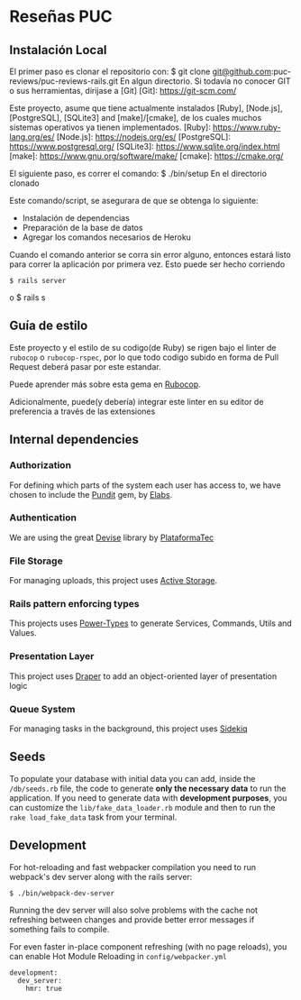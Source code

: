 # Reseñas PUC

## Instalación Local

El primer paso es clonar el repositorio con:
    $ git clone git@github.com:puc-reviews/puc-reviews-rails.git
En algun directorio. Si todavía no conocer GIT o sus herramientas, dirijase a [Git]
[Git]: https://git-scm.com/

Este proyecto, asume que tiene actualmente instalados [Ruby], [Node.js], [PostgreSQL], [SQLite3] and [make]/[cmake], de los cuales muchos sistemas operativos ya tienen implementados.
[Ruby]: https://www.ruby-lang.org/es/
[Node.js]: https://nodejs.org/es/
[PostgreSQL]: https://www.postgresql.org/
[SQLite3]: https://www.sqlite.org/index.html
[make]: https://www.gnu.org/software/make/
[cmake]: https://cmake.org/

El siguiente paso, es correr el comando:
    $ ./bin/setup
En el directorio clonado

Este comando/script, se asegurara de que se obtenga lo siguiente:

- Instalación de dependencias
- Preparación de la base de datos
- Agregar los comandos necesarios de Heroku

Cuando el comando anterior se corra sin error alguno, entonces estará listo para correr la aplicación por primera vez. Esto puede ser hecho corriendo

    $ rails server
o
    $ rails s


## Guía de estilo

Este proyecto y el estilo de su codigo(de Ruby) se rigen bajo el linter de `rubocop` o `rubocop-rspec`, por lo que todo codigo subido en forma de Pull Request deberá pasar por este estandar.

Puede aprender más sobre esta gema en [Rubocop].

[Rubocop]: https://github.com/rubocop-hq/rubocop

Adicionalmente, puede(y debería) integrar este linter en su editor de preferencia a través de las extensiones


## Internal dependencies

### Authorization

For defining which parts of the system each user has access to, we have chosen to include the [Pundit](https://github.com/elabs/pundit) gem, by [Elabs](http://elabs.se/).

### Authentication

We are using the great [Devise](https://github.com/plataformatec/devise) library by [PlataformaTec](http://plataformatec.com.br/)

### File Storage

For managing uploads, this project uses [Active Storage](https://github.com/rails/rails/tree/master/activestorage).

### Rails pattern enforcing types

This projects uses [Power-Types](https://github.com/platanus/power-types) to generate Services, Commands, Utils and Values.

### Presentation Layer

This project uses [Draper](https://github.com/drapergem/draper) to add an object-oriented layer of presentation logic

### Queue System

For managing tasks in the background, this project uses [Sidekiq](https://github.com/mperham/sidekiq)

## Seeds

To populate your database with initial data you can add, inside the `/db/seeds.rb` file, the code to generate **only the necessary data** to run the application.
If you need to generate data with **development purposes**, you can customize the `lib/fake_data_loader.rb` module and then to run the `rake load_fake_data` task from your terminal.


## Development

For hot-reloading and fast webpacker compilation you need to run webpack's dev server along with the rails server:

    $ ./bin/webpack-dev-server

Running the dev server will also solve problems with the cache not refreshing between changes and provide better error messages if something fails to compile.

For even faster in-place component refreshing (with no page reloads), you can enable Hot Module Reloading in `config/webpacker.yml`

    development:
      dev_server:
        hmr: true

